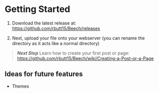 # Getting Started

1. Download the latest release at: https://github.com/rbutt15/Beech/releases

2. Next, upload your file onto your webserver (you can rename the directory as it acts like a normal directory)

> **_Next Step_**  Learn how to create your first post or page: https://github.com/rbutt15/Beech/wiki/Creating-a-Post-or-a-Page

## Ideas for future features

- Themes
